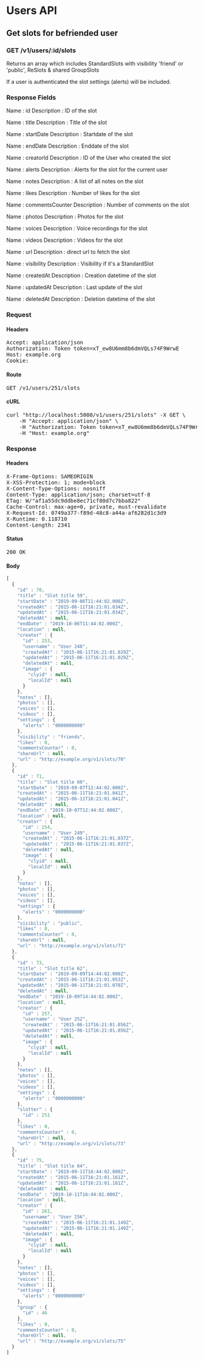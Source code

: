 # Users API

## Get slots for befriended user

### GET /v1/users/:id/slots

Returns an array which includes StandardSlots with visibility &#39;friend&#39; or &#39;public&#39;, ReSlots &amp; shared GroupSlots

If a user is authenticated the slot settings (alerts) will be included.

### Response Fields

Name : id
Description : ID of the slot

Name : title
Description : Title of the slot

Name : startDate
Description : Startdate of the slot

Name : endDate
Description : Enddate of the slot

Name : creatorId
Description : ID of the User who created the slot

Name : alerts
Description : Alerts for the slot for the current user

Name : notes
Description : A list of all notes on the slot

Name : likes
Description : Number of likes for the slot

Name : commentsCounter
Description : Number of comments on the slot

Name : photos
Description : Photos for the slot

Name : voices
Description : Voice recordings for the slot

Name : videos
Description : Videos for the slot

Name : url
Description : direct url to fetch the slot

Name : visibility
Description : Visibility if it&#39;s a StandardSlot

Name : createdAt
Description : Creation datetime of the slot

Name : updatedAt
Description : Last update of the slot

Name : deletedAt
Description : Deletion datetime of the slot

### Request

#### Headers

<pre>Accept: application/json
Authorization: Token token=xT_ew8U6mm8b6dmVQLs74F9WrwE
Host: example.org
Cookie: </pre>

#### Route

<pre>GET /v1/users/251/slots</pre>

#### cURL

<pre class="request">curl &quot;http://localhost:5000/v1/users/251/slots&quot; -X GET \
	-H &quot;Accept: application/json&quot; \
	-H &quot;Authorization: Token token=xT_ew8U6mm8b6dmVQLs74F9WrwE&quot; \
	-H &quot;Host: example.org&quot;</pre>

### Response

#### Headers

<pre>X-Frame-Options: SAMEORIGIN
X-XSS-Protection: 1; mode=block
X-Content-Type-Options: nosniff
Content-Type: application/json; charset=utf-8
ETag: W/&quot;af1a55dc9ddbe8ec71cf80d7c7bba822&quot;
Cache-Control: max-age=0, private, must-revalidate
X-Request-Id: 0749a377-f89d-48c8-a44a-af6282d1c3d9
X-Runtime: 0.118710
Content-Length: 2341</pre>

#### Status

<pre>200 OK</pre>

#### Body

```javascript
[
  {
    "id" : 70,
    "title" : "Slot title 59",
    "startDate" : "2019-09-06T11:44:02.000Z",
    "createdAt" : "2015-06-11T16:21:01.034Z",
    "updatedAt" : "2015-06-11T16:21:01.034Z",
    "deletedAt" : null,
    "endDate" : "2019-10-06T11:44:02.000Z",
    "location" : null,
    "creator" : {
      "id" : 253,
      "username" : "User 248",
      "createdAt" : "2015-06-11T16:21:01.029Z",
      "updatedAt" : "2015-06-11T16:21:01.029Z",
      "deletedAt" : null,
      "image" : {
        "clyid" : null,
        "localId" : null
      }
    },
    "notes" : [],
    "photos" : [],
    "voices" : [],
    "videos" : [],
    "settings" : {
      "alerts" : "0000000000"
    },
    "visibility" : "friends",
    "likes" : 0,
    "commentsCounter" : 0,
    "shareUrl" : null,
    "url" : "http://example.org/v1/slots/70"
  },
  {
    "id" : 71,
    "title" : "Slot title 60",
    "startDate" : "2019-09-07T12:44:02.000Z",
    "createdAt" : "2015-06-11T16:21:01.041Z",
    "updatedAt" : "2015-06-11T16:21:01.041Z",
    "deletedAt" : null,
    "endDate" : "2019-10-07T12:44:02.000Z",
    "location" : null,
    "creator" : {
      "id" : 254,
      "username" : "User 249",
      "createdAt" : "2015-06-11T16:21:01.037Z",
      "updatedAt" : "2015-06-11T16:21:01.037Z",
      "deletedAt" : null,
      "image" : {
        "clyid" : null,
        "localId" : null
      }
    },
    "notes" : [],
    "photos" : [],
    "voices" : [],
    "videos" : [],
    "settings" : {
      "alerts" : "0000000000"
    },
    "visibility" : "public",
    "likes" : 0,
    "commentsCounter" : 0,
    "shareUrl" : null,
    "url" : "http://example.org/v1/slots/71"
  },
  {
    "id" : 73,
    "title" : "Slot title 62",
    "startDate" : "2019-09-09T14:44:02.000Z",
    "createdAt" : "2015-06-11T16:21:01.053Z",
    "updatedAt" : "2015-06-11T16:21:01.070Z",
    "deletedAt" : null,
    "endDate" : "2019-10-09T14:44:02.000Z",
    "location" : null,
    "creator" : {
      "id" : 257,
      "username" : "User 252",
      "createdAt" : "2015-06-11T16:21:01.056Z",
      "updatedAt" : "2015-06-11T16:21:01.056Z",
      "deletedAt" : null,
      "image" : {
        "clyid" : null,
        "localId" : null
      }
    },
    "notes" : [],
    "photos" : [],
    "voices" : [],
    "videos" : [],
    "settings" : {
      "alerts" : "0000000000"
    },
    "slotter" : {
      "id" : 251
    },
    "likes" : 0,
    "commentsCounter" : 0,
    "shareUrl" : null,
    "url" : "http://example.org/v1/slots/73"
  },
  {
    "id" : 75,
    "title" : "Slot title 64",
    "startDate" : "2019-09-11T16:44:02.000Z",
    "createdAt" : "2015-06-11T16:21:01.161Z",
    "updatedAt" : "2015-06-11T16:21:01.161Z",
    "deletedAt" : null,
    "endDate" : "2019-10-11T16:44:02.000Z",
    "location" : null,
    "creator" : {
      "id" : 261,
      "username" : "User 256",
      "createdAt" : "2015-06-11T16:21:01.149Z",
      "updatedAt" : "2015-06-11T16:21:01.149Z",
      "deletedAt" : null,
      "image" : {
        "clyid" : null,
        "localId" : null
      }
    },
    "notes" : [],
    "photos" : [],
    "voices" : [],
    "videos" : [],
    "settings" : {
      "alerts" : "0000000000"
    },
    "group" : {
      "id" : 46
    },
    "likes" : 0,
    "commentsCounter" : 0,
    "shareUrl" : null,
    "url" : "http://example.org/v1/slots/75"
  }
]
```

